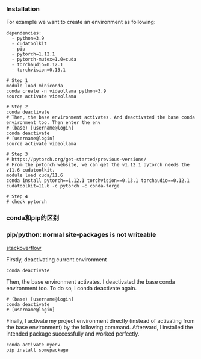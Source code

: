


### Installation

For example we want to create an environment as following:
```
dependencies:
  - python=3.9
  - cudatoolkit
  - pip
  - pytorch=1.12.1
  - pytorch-mutex=1.0=cuda
  - torchaudio=0.12.1
  - torchvision=0.13.1
```

```
# Step 1
module load miniconda
conda create -n videollama python=3.9
source activate videollama

# Step 2
conda deactivate
# Then, the base environment activates. And deactivated the base conda environment too. Then enter the env
# (base) [username@login]
conda deactivate
# [username@login]
source activate videollama

# Step 3
# https://pytorch.org/get-started/previous-versions/
# From the pytorch website, we can get the v1.12.1 pytorch needs the v11.6 cudatoolkit.
module load cuda/11.6
conda install pytorch==1.12.1 torchvision==0.13.1 torchaudio==0.12.1 cudatoolkit=11.6 -c pytorch -c conda-forge

# Step 4
# check pytorch
```




### conda和pip的区别



### pip/python: normal site-packages is not writeable

[stackoverflow](https://stackoverflow.com/questions/59997065/pip-python-normal-site-packages-is-not-writeable/67854154#67854154?newreg=67fba4984b7341c98dd00318ad0ee31b)

Firstly, deactivating current environment
```
conda deactivate
```
Then, the base environment activates. I deactivated the base conda environment too. To do so, I conda deactivate again.
```
# (base) [username@login]
conda deactivate
# [username@login]
```

Finally, I activate my project environment directly (instead of activating from the base environment) by the following command. Afterward, I installed the intended package successfully and worked perfectly.
```
conda activate myenv
pip install somepackage
```







